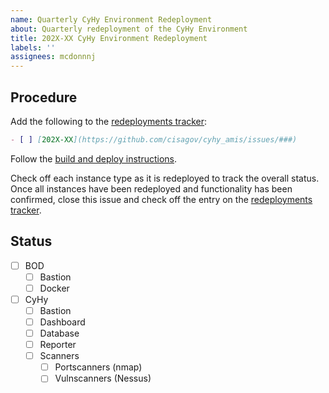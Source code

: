 ```yaml
---
name: Quarterly CyHy Environment Redeployment
about: Quarterly redeployment of the CyHy Environment
title: 202X-XX CyHy Environment Redeployment
labels: ''
assignees: mcdonnnj
---
```


## Procedure ##

Add the following to the [redeployments tracker](https://github.com/cisagov/cyhy_amis/issues/272):

```markdown
- [ ] [202X-XX](https://github.com/cisagov/cyhy_amis/issues/###)
```

Follow the [build and deploy instructions](https://github.com/cisagov/cyhy_amis#building-the-amis).

Check off each instance type as it is redeployed to track the overall status.
Once all instances have been redeployed and functionality has been confirmed,
close this issue and check off the entry on the [redeployments tracker](https://github.com/cisagov/cyhy_amis/issues/272).

## Status ##

- [ ] BOD
  - [ ] Bastion
  - [ ] Docker
- [ ] CyHy
  - [ ] Bastion
  - [ ] Dashboard
  - [ ] Database
  - [ ] Reporter
  - [ ] Scanners
    - [ ] Portscanners (nmap)
    - [ ] Vulnscanners (Nessus)
